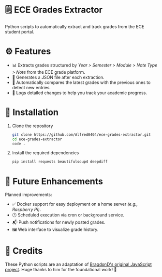 # 🗒️ ECE Grades Extractor

Python scripts to automatically extract and track grades from the ECE student portal.

# ⚙️ Features

- 📊 Extracts grades structured by _Year > Semester > Module > Note Type > Note_ from the ECE grade platform.
- 📝 Generates a JSON file after each extraction.
- 🔄 Automatically compares the latest grades with the previous ones to detect new entries.
- 🧾 Logs detailed changes to help you track your academic progress.

# 💾 Installation

1. Clone the repository

   ```sh
   git clone https://github.com/Alfred0404/ece-grades-extractor.git
   cd ece-grades-extractor
   code .
   ```

2. Install the required dependencies
   ```sh
   pip install requests beautifulsoup4 deepdiff
   ```

# 🦾 Future Enhancements

Planned improvements:

- ✅ Docker support for easy deployment on a home server _(e.g., Raspberry Pi)_.
- 🕒 Scheduled execution via cron or background service.
- 📬 Push notifications for newly posted grades.
- 🖼️ Web interface to visualize grade history.

# 🤝 Credits

These Python scripts are an adaptation of [BragdonD's original JavaScript project](https://github.com/BragdonD/ECE-Scripts).
Huge thanks to him for the foundational work! 🙌
